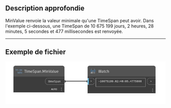 ## Description approfondie
MinValue renvoie la valeur minimale qu'une TimeSpan peut avoir. Dans l'exemple ci-dessous, une TimeSpan de 10 675 199 jours, 2 heures, 28 minutes, 5 secondes et 477 millisecondes est renvoyée.
___
## Exemple de fichier

![MinValue](./DSCore.TimeSpan.MinValue_img.jpg)

